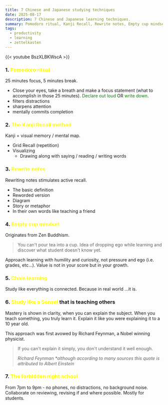 ```yaml
---
title: 7 Chinese and Japanese studying techniques
date: 2025-08-17
description: 7 Chinese and Japanese learning techniques.
summary: Pomodoro ritual, Kanji Recall, Rewrite notes, Empty cup mindset, Chain learning, Study like a sensei, The forbidden night school.
tags:
  - productivity
  - learning
  - zettelkasten
---
```

{{< youtube BszXLBKWscA >}}

### 1. <font color=yellow>Pomodoro ritual</font> 

25 minutes focus, 5 minutes break.

- Close your eyes, take a breath and make a focus statement (what to accomplish in those 25 minutes). <font color=green>Declare out loud</font> OR <font color=green>write down</font>.
- filters distractions
- sharpens attention
- mentally commits completion
### 2. <font color=yellow>The Kanji Recall method</font>

Kanji = visual memory / mental map.

- Grid Recall (repetition)
- Visualizing
	- Drawing along with saying / reading / writing words
### 3. <font color=yellow>Rewrite notes</font>

Rewriting notes stimulates active recall.

- The basic definition
- Reworded version
- Diagram
- Story or metaphor
- In their own words like teaching a friend
### 4. <font color=yellow>Empty cup mindset</font>

Originates from Zen Buddhism.

>You can't pour tea into a cup. Idea of dropping ego while learning and discover what student doesn't know yet.

Approach learning with humility and curiosity, not pressure and ego (i.e. grades, etc...). Value is not in your score but in your growth.

### 5. <font color=yellow>Chain learning</font>

Study like everything is connected. Because in real world ...it is.

### 6. <font color=yellow>Study like a Sensei</font> that is teaching others

Mastery is shown in clarity, when you can explain the subject. When you teach something, you truly learn it. Explain it like you were explaining it to a 10 year old.

This approach was first avowed by Richard Feynman, a Nobel winning physicist.

> If you can't explain it simply, you don't understand it well enough.
> 
> _Richard Feynman_ 
> *\*although according to many sources this quote is attributed to Albert Einstein*

### 7. <font color=yellow>The forbidden night school</font>

From 7pm to 9pm - no phones, no distractions, no background noise. Collaborate on reviewing, revising if and where possible. Mostly for students.